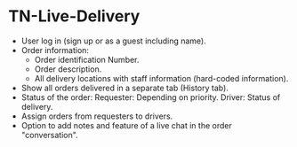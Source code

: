 # TN-Live-Delivery

- User log in (sign up or as a guest including name).
- Order information:
  - Order identification Number.
  - Order description.
  - All delivery locations with staff information (hard-coded information).
- Show all orders delivered in a separate tab (History tab).
- Status of the order:
  Requester: Depending on priority.
  Driver: Status of delivery.
- Assign orders from requesters to drivers.
- Option to add notes and feature of a live chat in the order "conversation".